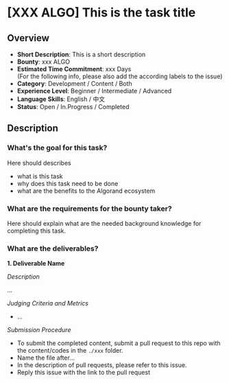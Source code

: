 # [XXX ALGO] This is the task title

## Overview

* **Short Description**: This is a short description
* **Bounty**: xxx ALGO
* **Estimated Time Commitment**: xxx Days  
(For the following info, please also add the according labels to the issue)
* **Category**: Development / Content / Both
* **Experience Level**: Beginner / Intermediate / Advanced
* **Language Skills**: English / 中文
* **Status**: Open / In.Progress / Completed


## Description

### What's the goal for this task?
Here should describes 
* what is this task
* why does this task need to be done
* what are the benefits to the Algorand ecosystem

### What are the requirements for the bounty taker?
Here should explain what are the needed background knowledge for completing this task. 

### What are the deliverables? 
**1. Deliverable Name**

_Description_

...

_Judging Criteria and Metrics_ 
  * ...

_Submission Procedure_ 
  * To submit the completed content, submit a pull request to this repo with the content/codes in the `./xxx` folder. 
  * Name the file after...
  * In the description of pull requests, please refer to this issue.
  * Reply this issue with the link to the pull request

